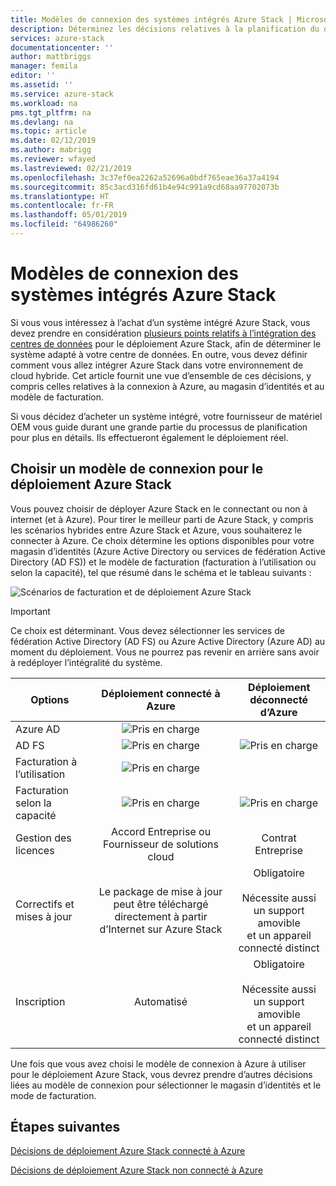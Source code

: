 ```yaml
---
title: Modèles de connexion des systèmes intégrés Azure Stack | Microsoft Docs
description: Déterminez les décisions relatives à la planification du déploiement pour les systèmes Azure Stack à plusieurs nœuds.
services: azure-stack
documentationcenter: ''
author: mattbriggs
manager: femila
editor: ''
ms.assetid: ''
ms.service: azure-stack
ms.workload: na
pms.tgt_pltfrm: na
ms.devlang: na
ms.topic: article
ms.date: 02/12/2019
ms.author: mabrigg
ms.reviewer: wfayed
ms.lastreviewed: 02/21/2019
ms.openlocfilehash: 3c37ef0ea2262a52696a0bdf765eae36a37a4194
ms.sourcegitcommit: 85c3acd316fd61b4e94c991a9cd68aa97702073b
ms.translationtype: HT
ms.contentlocale: fr-FR
ms.lasthandoff: 05/01/2019
ms.locfileid: "64986260"
---
```

# <a name="azure-stack-integrated-systems-connection-models"></a>Modèles de connexion des systèmes intégrés Azure Stack
Si vous vous intéressez à l’achat d’un système intégré Azure Stack, vous devez prendre en considération [plusieurs points relatifs à l’intégration des centres de données](azure-stack-datacenter-integration.md) pour le déploiement Azure Stack, afin de déterminer le système adapté à votre centre de données. En outre, vous devez définir comment vous allez intégrer Azure Stack dans votre environnement de cloud hybride. Cet article fournit une vue d’ensemble de ces décisions, y compris celles relatives à la connexion à Azure, au magasin d’identités et au modèle de facturation.

Si vous décidez d’acheter un système intégré, votre fournisseur de matériel OEM vous guide durant une grande partie du processus de planification pour plus en détails. Ils effectueront également le déploiement réel.

## <a name="choose-an-azure-stack-deployment-connection-model"></a>Choisir un modèle de connexion pour le déploiement Azure Stack
Vous pouvez choisir de déployer Azure Stack en le connectant ou non à internet (et à Azure). Pour tirer le meilleur parti de Azure Stack, y compris les scénarios hybrides entre Azure Stack et Azure, vous souhaiterez le connecter à Azure. Ce choix détermine les options disponibles pour votre magasin d’identités (Azure Active Directory ou services de fédération Active Directory (AD FS)) et le modèle de facturation (facturation à l’utilisation ou selon la capacité), tel que résumé dans le schéma et le tableau suivants : 

![Scénarios de facturation et de déploiement Azure Stack](media/azure-stack-connection-models/azure-stack-scenarios.png)  
  
> [!IMPORTANT]
> Ce choix est déterminant. Vous devez sélectionner les services de fédération Active Directory (AD FS) ou Azure Active Directory (Azure AD) au moment du déploiement. Vous ne pourrez pas revenir en arrière sans avoir à redéployer l’intégralité du système.  


|Options|Déploiement connecté à Azure|Déploiement déconnecté d’Azure|
|-----|:-----:|:-----:|
|Azure AD|![Pris en charge](media/azure-stack-connection-models/check.png)| |
|AD FS|![Pris en charge](media/azure-stack-connection-models/check.png)|![Pris en charge](media/azure-stack-connection-models/check.png)|
|Facturation à l’utilisation|![Pris en charge](media/azure-stack-connection-models/check.png)| |
|Facturation selon la capacité|![Pris en charge](media/azure-stack-connection-models/check.png)|![Pris en charge](media/azure-stack-connection-models/check.png)|
|Gestion des licences| Accord Entreprise ou Fournisseur de solutions cloud | Contrat Entreprise |
|Correctifs et mises à jour|Le package de mise à jour peut être téléchargé directement à partir d’Internet sur Azure Stack |  Obligatoire<br><br>Nécessite aussi un support amovible<br> et un appareil connecté distinct |
| Inscription | Automatisé | Obligatoire<br><br>Nécessite aussi un support amovible<br> et un appareil connecté distinct |

Une fois que vous avez choisi le modèle de connexion à Azure à utiliser pour le déploiement Azure Stack, vous devrez prendre d’autres décisions liées au modèle de connexion pour sélectionner le magasin d’identités et le mode de facturation. 

## <a name="next-steps"></a>Étapes suivantes

[Décisions de déploiement Azure Stack connecté à Azure](azure-stack-connected-deployment.md)

[Décisions de déploiement Azure Stack non connecté à Azure](azure-stack-disconnected-deployment.md)
